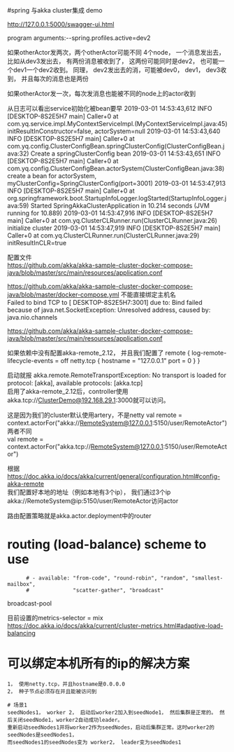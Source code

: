 #spring 与akka cluster集成 demo

http://127.0.0.1:5000/swagger-ui.html

  program arguments:--spring.profiles.active=dev2
  
  如果otherActor发两次，两个otherActor可能不同
  4个node， 一个消息发出去，比如从dev3发出去， 有两份消息被收到了， 这两份可能同时是dev2， 也可能一个dev1一个dev2收到。
  同理， dev2发出去的消，可能被dev0， dev1， dev3收到， 并且每次的消息也是两份
  
  如果otherActor发一次，每次发消息也能被不同的node上的actor收到
  
  从日志可以看出service初始化被bean要早
  2019-03-01 14:53:43,612 INFO  [DESKTOP-8S2E5H7 main] Caller+0	 at com.yq.service.impl.MyContextServiceImpl.<init>(MyContextServiceImpl.java:45)
  initResultInConstructor=false, actorSystem=null
  2019-03-01 14:53:43,640 INFO  [DESKTOP-8S2E5H7 main] Caller+0	 at com.yq.config.ClusterConfigBean.springClusterConfig(ClusterConfigBean.java:32)
  Create a springClusterConfig bean
  2019-03-01 14:53:43,651 INFO  [DESKTOP-8S2E5H7 main] Caller+0	 at com.yq.config.ClusterConfigBean.actorSystem(ClusterConfigBean.java:38)
  create a bean for actorSystem, myClusterConfig=SpringClusterConfig(port=3001)
  2019-03-01 14:53:47,913 INFO  [DESKTOP-8S2E5H7 main] Caller+0	 at org.springframework.boot.StartupInfoLogger.logStarted(StartupInfoLogger.java:59)
  Started SpringAkkaClusterApplication in 10.214 seconds (JVM running for 10.889)
  2019-03-01 14:53:47,916 INFO  [DESKTOP-8S2E5H7 main] Caller+0	 at com.yq.ClusterCLRunner.run(ClusterCLRunner.java:26)
  initialize cluster 
  2019-03-01 14:53:47,919 INFO  [DESKTOP-8S2E5H7 main] Caller+0	 at com.yq.ClusterCLRunner.run(ClusterCLRunner.java:29)
  initResultInCLR=true
  
  配置文件  
  https://github.com/akka/akka-sample-cluster-docker-compose-java/blob/master/src/main/resources/application.conf  
  
  https://github.com/akka/akka-sample-cluster-docker-compose-java/blob/master/docker-compose.yml
  不能直接绑定主机名  
  Failed to bind TCP to [ DESKTOP-8S2E5H7:3001] due to: Bind failed because of java.net.SocketException: Unresolved address, caused by: java.nio.channels  
  
  https://github.com/akka/akka-sample-cluster-docker-compose-java/blob/master/src/main/resources/application.conf  
  
  如果依赖中没有配置akka-remote_2.12， 并且我们配置了
  remote {
    log-remote-lifecycle-events = off
    netty.tcp {
      hostname = "127.0.0.1"
      port = 0
    }
  }
  
  启动就报
  akka.remote.RemoteTransportException: No transport is loaded for protocol: [akka], available protocols: [akka.tcp]  
  启用了akka-remote_2.12后，controller使用akka.tcp://ClusterDemo@192.168.29.1:3000就可以访问。
  
  
  这是因为我们的cluster默认使用artery，不是netty
  val remote = context.actorFor("akka://RemoteSystem@127.0.0.1:5150/user/RemoteActor")
  两者不同  
  val remote = context.actorFor("akka.tcp://RemoteSystem@127.0.0.1:5150/user/RemoteActor")  
  
  
  根据  
  https://doc.akka.io/docs/akka/current/general/configuration.html#config-akka-remote  
  我们配置好本地的地址（例如本地有3个ip）， 我们通过3个ip akka://RemoteSystem@ip:5150/user/RemoteActor访问actor  
  
  路由配置策略就是akka.actor.deployment中的router
  # routing (load-balance) scheme to use
          # - available: "from-code", "round-robin", "random", "smallest-mailbox",
          #              "scatter-gather", "broadcast"
   broadcast-pool  
          
   目前设置的metrics-selector = mix
   https://doc.akka.io/docs/akka/current/cluster-metrics.html#adaptive-load-balancing
    
   #  可以绑定本机所有的ip的解决方案
    1， 使用netty.tcp，并且hostname是0.0.0.0
    2， 种子节点必须存在并且能被访问到
    
    # 场景1
    seedNodes1， worker 2， 启动后worker2加入到seedNode1， 然后集群是正常的。 然后关闭seedNode1，worker2自动成功leader。 
    重新启动seedNodes1并将worker2作为seedNodes，启动后集群正常。这时worker2的seedNodes是seedNodes1，
    而seedNodes1的seedNodes变为 worker2， leader变为seedNodes1